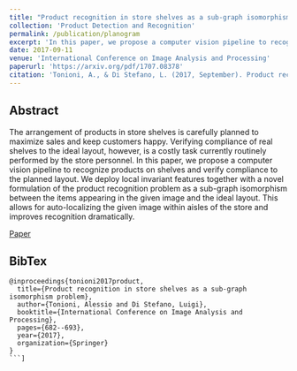 ```yaml
---
title: "Product recognition in store shelves as a sub-graph isomorphism problem"
collection: 'Product Detection and Recognition'
permalink: /publication/planogram
excerpt: 'In this paper, we propose a computer vision pipeline to recognize products on shelves and verify compliance to the planned layout.'
date: 2017-09-11
venue: 'International Conference on Image Analysis and Processing'
paperurl: 'https://arxiv.org/pdf/1707.08378'
citation: 'Tonioni, A., & Di Stefano, L. (2017, September). Product recognition in store shelves as a sub-graph isomorphism problem. In International Conference on Image Analysis and Processing (pp. 682-693). Springer, Cham.'
---
```


## Abstract

The arrangement of products in store shelves is carefully planned to maximize sales and keep customers happy. Verifying compliance of real shelves to the ideal layout, however, is a costly task currently routinely performed by the store personnel. In this paper, we propose a computer vision pipeline to recognize products on shelves and verify compliance to the planned layout. We deploy local invariant features together with a novel formulation of the product recognition problem as a sub-graph isomorphism between the items appearing in the given image and the ideal layout. This allows for auto-localizing the given image within aisles of the store and improves recognition dramatically.

[Paper](https://arxiv.org/pdf/1707.08378)


## BibTex
```
@inproceedings{tonioni2017product,
  title={Product recognition in store shelves as a sub-graph isomorphism problem},
  author={Tonioni, Alessio and Di Stefano, Luigi},
  booktitle={International Conference on Image Analysis and Processing},
  pages={682--693},
  year={2017},
  organization={Springer}
}
```]